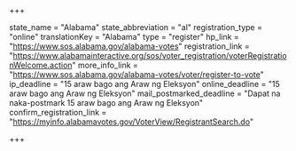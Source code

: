 +++

state_name = "Alabama"
state_abbreviation = "al"
registration_type = "online"
translationKey = "Alabama"
type = "register"
hp_link = "https://www.sos.alabama.gov/alabama-votes"
registration_link = "https://www.alabamainteractive.org/sos/voter_registration/voterRegistrationWelcome.action"
more_info_link = "https://www.sos.alabama.gov/alabama-votes/voter/register-to-vote"
ip_deadline = "15 araw bago ang Araw ng Eleksyon"
online_deadline = "15 araw bago ang Araw ng Eleksyon"
mail_postmarked_deadline = "Dapat na naka-postmark 15 araw bago ang Araw ng Eleksyon"
confirm_registration_link = "https://myinfo.alabamavotes.gov/VoterView/RegistrantSearch.do"

+++